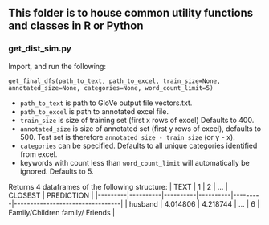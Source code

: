 ## This folder is to house common utility functions and classes in R or Python

### get_dist_sim.py
Import, and run the following:
```
get_final_dfs(path_to_text, path_to_excel, train_size=None, annotated_size=None, categories=None, word_count_limit=5)
```
- `path_to_text` is path to GloVe output file vectors.txt.
- `path_to_excel` is path to annotated excel file.
- `train_size` is size of training set (first x rows of excel) Defaults to 400.
- `annotated_size` is size of annotated set (first y rows of excel), defaults to 500. Test set is therefore `annotated_size - train_size` (or y - x).
- `categories` can be specified. Defaults to all unique categories identified from excel.
- keywords with count less than `word_count_limit` will automatically be ignored. Defaults to 5.

Returns 4 dataframes of the following structure:
| TEXT | 1 | 2 | ... | CLOSEST | PREDICTION |
|---------|----------|----------|----------|---------|---------------------------------|
| husband | 4.014806 | 4.218744 | ... | 6 | Family/Children family/ Friends |
